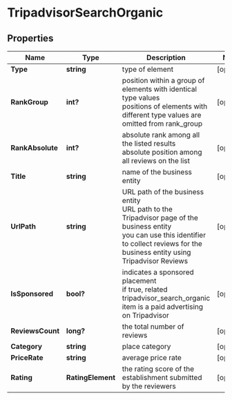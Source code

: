 # TripadvisorSearchOrganic


## Properties

| Name | Type | Description | Notes |
|------------ | ------------- | ------------- | -------------|
**Type** | **string** | type of element |[optional]|
**RankGroup** | **int?** | position within a group of elements with identical type values<br>positions of elements with different type values are omitted from rank_group |[optional]|
**RankAbsolute** | **int?** | absolute rank among all the listed results<br>absolute position among all reviews on the list |[optional]|
**Title** | **string** | name of the business entity |[optional]|
**UrlPath** | **string** | URL path of the business entity<br>URL path to the Tripadvisor page of the business entity<br>you can use this identifier to collect reviews for the business entity using Tripadvisor Reviews |[optional]|
**IsSponsored** | **bool?** | indicates a sponsored placement<br>if true, related tripadvisor_search_organic item is a paid advertising on Tripadvisor |[optional]|
**ReviewsCount** | **long?** | the total number of reviews |[optional]|
**Category** | **string** | place category |[optional]|
**PriceRate** | **string** | average price rate |[optional]|
**Rating** | **RatingElement** | the rating score of the establishment submitted by the reviewers |[optional]|